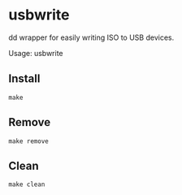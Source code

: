 # usbwrite
dd wrapper for easily writing ISO to USB devices.

Usage: usbwrite <iso> <usb>

## Install
```
make
```
## Remove
```
make remove
```
## Clean
```
make clean
```
